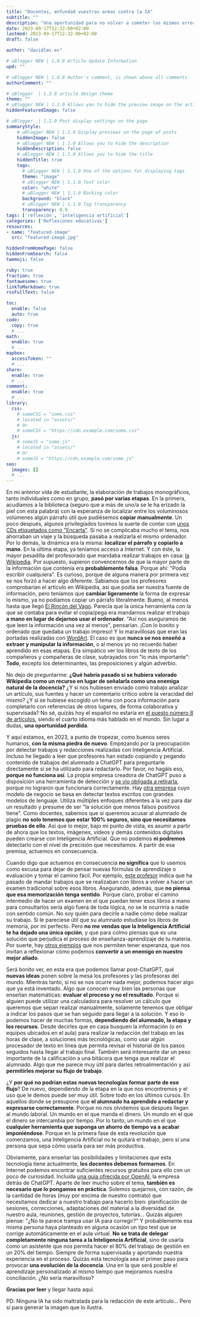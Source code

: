 ```yaml
---
title: "Docentes, enfundad vuestras armas contra la IA"
subtitle: ""
description: "Una oportunidad para no volver a cometer los mismos errores"
date: 2023-09-17T12:32:00+02:00
lastmod: 2023-09-17T12:32:00+02:00
draft: false

author: "davidlms.es"

# uBlogger NEW | 1.0.0 Article Update Information
upd: ""

# uBlogger NEW | 1.0.0 Author's comment, is shown above all comments
authorComment: ""

# uBlogger  | 1.2.0 article design theme
theme: ""
# uBlogger NEW | 1.2.0 Allows you to hide the preview image on the article page
hiddenFeaturedImage: false

# uBlogger  | 1.2.0 Post display settings on the page
summaryStyle:
    # uBlogger NEW | 1.1.0 Display previews on the page of posts
    hiddenImage: false
    # uBlogger NEW | 1.1.0 Allows you to hide the description
    hiddenDescription: false
    # uBlogger NEW | 1.1.0 Allows you to hide the title
    hiddenTitle: true
    tags:
      # uBlogger NEW | 1.1.0 One of the options for displaying tags
      theme: "image"
      # uBlogger NEW | 1.1.0 Text color
      color: "white"
      # uBlogger NEW | 1.1.0 Backing color
      background: "black"
      # uBlogger NEW | 1.1.0 Tag transparency
      transparency: 0.9
tags: ['reflexión', 'inteligencia artificial']
categories: ['Reflexiones educativas']
resources:
- name: "featured-image"
  src: "featured-image.jpg"

hiddenFromHomePage: false
hiddenFromSearch: false
twemoji: false

ruby: true
fraction: true
fontawesome: true
linkToMarkdown: true
rssFullText: false

toc:
  enable: false
  auto: true
code:
  copy: true
  # ...
math:
  enable: true
  # ...
mapbox:
  accessToken: ""
  # ...
share:
  enable: true
  # ...
comment:
  enable: true
  # ...
library:
  css:
    # someCSS = "some.css"
    # located in "assets/"
    # Or
    # someCSS = "https://cdn.example.com/some.css"
  js:
    # someJS = "some.js"
    # located in "assets/"
    # Or
    # someJS = "https://cdn.example.com/some.js"
seo:
  images: []
  # ...
---
```

En mi anterior vida de estudiante, la elaboración de trabajos monográficos, tanto individuales como en grupo, **pasó por varias etapas**. En la primera, acudíamos a la biblioteca (seguro que a más de uno/a se le ha erizado la piel con esta palabra) con la esperanza de localizar entre los voluminosos volúmenes algún párrafo útil que pudiésemos **copiar manualmente**. Un poco después, algunos privilegiados tuvimos la suerte de contar con [unos CDs etiquetados como "Encarta"](https://www.genbeta.com/a-fondo/que-fue-encarta-enciclopedia-virtual-que-fuimos-al-colegio-cuando-no-habia-wikipedia). Si no se complicaba mucho el tema, nos ahorraban un viaje y la búsqueda pasaba a realizarla el mismo ordenador. Por lo demás, la dinámica era la misma: **localizar el párrafo y copiarlo a mano**. En la última etapa, ya teníamos acceso a Internet. Y con éste, la mayor pesadilla del profesorado que mandaba realizar trabajos en casa: [la Wikipedia](https://es.wikipedia.org/wiki/Wikipedia:Portada). Por supuesto, supieron convencernos de que la mayor parte de la información que contenía era **probablemente falsa**. Porque ahí: "Podía escribir cualquiera". Es curioso, porque de alguna manera por primera vez se nos forzó a hacer algo diferente. Sabíamos que los profesores comprobarían el artículo en Wikipedia, así que podía ser nuestra fuente de información, pero teníamos que **cambiar ligeramente** la forma de expresar lo mismo, ya no podíamos copiar un párrafo literalmente. Bueno, al menos hasta que llegó [El Rincón del Vago](https://www.genbeta.com/a-fondo/que-fue-rincon-vago-primer-gran-portal-apuntes-espanol-que-terminaron-copypasteando-jueces-senadores). Parecía que la única herramienta con la que se contaba para evitar el copia/pega era mandarnos realizar el trabajo **a mano en lugar de dejarnos usar el ordenador**. "Así nos aseguramos de que leen la información una vez al menos", pensarían. ¡Con lo bonito y ordenado que quedaba un trabajo impreso! Y lo maravillosas que eran las portadas realizadas con [WordArt](https://www.genbeta.com/herramientas/este-emulador-de-wordart-es-nostalgia-en-estado-puro). El caso es que **nunca se nos enseñó a extraer y manipular la información**, o al menos yo no recuerdo haber aprendido en esas etapas. Era simpático ver los libros de texto de los compañeros y compañeras de clase, subrayados con "lo más importante": **Todo**, excepto los determinantes, las preposiciones y algún adverbio.

No dejo de preguntarme: **¿Qué habría pasado si se hubiera valorado Wikipedia como un recurso en lugar de señalarla como una enemiga natural de la docencia?** ¿Y si nos hubiesen enviado como trabajo analizar un artículo, sus fuentes y hacer un comentario crítico sobre la veracidad del mismo? ¿Y si se hubiese escogido un tema con poca información para completarlo con referencias de otros lugares, de forma colaborativa y supervisada? No sé, quizás hoy el español no estaría en [el puesto número 8 de artículos](https://es.wikipedia.org/wiki/Wikipedia:Análisis_de_las_mayores_Wikipedias), siendo el cuarto idioma más hablado en el mundo. Sin lugar a dudas, **una oportunidad perdida**.

Y aquí estamos, en 2023, a punto de tropezar, como buenos seres humanos, **con la misma piedra de nuevo**. Empezando por la preocupación por detectar trabajos y redacciones realizadas con Inteligencia Artificial. Incluso he llegado a leer que profesores han estado copiando y pegando contenido de trabajos del alumnado a ChatGPT para preguntarle directamente si se ha utilizado para redactarlo. Por favor, no hagáis eso, **porque no funciona así**. La propia empresa creadora de ChatGPT puso a disposición una herramienta de detección y [se vio obligada a retirarla](https://www.genbeta.com/actualidad/openai-no-capaz-saber-texto-creado-chatgpt-no-han-cerrado-herramienta-creada-para-ello), porque no lograron que funcionara correctamente. Hay [otra empresa](https://gptzero.me) cuyo modelo de negocio se basa en detectar textos escritos con grandes modelos de lenguaje. Utiliza múltiples enfoques diferentes a la vez para dar un resultado y presume de ser "la solución que menos falsos positivos tiene". Como docentes, sabemos que si queremos acusar al alumnado de plagio **no solo tenemos que estar 100% seguros, sino que necesitamos pruebas de ello**. Así que lo mejor, bajo mi punto de vista, es asumir a partir de ahora que los textos, imágenes, vídeos y demás contenidos digitales pueden crearse con Inteligencia Artificial. Que no podemos **ni podremos** detectarlo con el nivel de precisión que necesitamos. A partir de esa premisa, actuemos en consecuencia.

Cuando digo que actuemos en consecuencia **no significa** que lo usemos como excusa para dejar de pensar nuevas fórmulas de aprendizaje o evaluación y tomar el camino fácil. Por ejemplo, [este profesor](https://amp.elmundo.es/espana/2023/09/11/64fdf06bfc6c837d3e8b459b.html) indica que ha pasado de mandar trabajos que se realizaban con libros a volver a hacer un examen tradicional sobre esos libros. Asegurando, además, que **no piensa que esa memorización tenga sentido**. Porque claro, probar el camino intermedio de hacer un examen en el que puedan tener esos libros a mano para consultarlos sería algo fuera de toda lógica, no se le ocurriría a nadie con sentido común. No soy quién para decirle a nadie cómo debe realizar su trabajo. Si le pareciese útil que su alumnado estudiase los libros de memoria, por mí perfecto. Pero **no me vendas que la Inteligencia Artificial te ha dejado una única opción**, y que para colmo piensas que es una solución que perjudica el proceso de enseñanza-aprendizaje de tu materia. Por suerte, hay [otros ejemplos](https://www.technologyreview.es/s/15659/la-vuelta-al-cole-con-chatgpt-ignorar-permitir-o-integrar) que nos permiten tener esperanza, que nos invitan a reflexionar cómo podemos **convertir a un enemigo en nuestro mejor aliado**.

Será bonito ver, en esta era que podemos llamar post-ChatGPT, qué **nuevas ideas** ponen sobre la mesa los profesores y las profesoras del mundo. Mientras tanto, si no se nos ocurre nada mejor, podemos hacer algo que ya está inventado. Algo que conocen muy bien las personas que enseñan matemáticas: **evaluar el proceso y no el resultado**. Porque si alguien puede utilizar una calculadora para resolver un cálculo que queremos que sepan realizar manualmente, solamente tenemos que obligar a indicar los pasos que se han seguido para llegar a la solución. Y eso lo podemos hacer de muchas formas, **dependiendo del alumnado, la etapa y los recursos**. Desde decirles que en casa busquen la información (o en equipos ubicados en el aula) para realizar la redacción del trabajo en las horas de clase, a soluciones más tecnológicas, como usar algún procesador de texto en línea que permita revisar el historial de los pasos seguidos hasta llegar al trabajo final. También será interesante dar un peso importante de la calificación a una bitácora que tenga que realizar el alumnado. Algo que me parece muy útil para darles retroalimentación y así **permitirles mejorar su flujo de trabajo**.

¿Y **por qué no podrían estas nuevas tecnologías formar parte de ese flujo**? De nuevo, dependiendo de la etapa en la que nos encontremos y el uso que le demos puede ser muy útil. Sobre todo en los últimos cursos. En aquellos donde se presupone que **el alumnado ha aprendido a redactar y expresarse correctamente**. Porque no nos olvidemos que después llegan al mundo laboral. Un mundo en el que manda el dinero. Un mundo en el que el dinero se intercambia por tiempo. Por lo tanto, un mundo en el que **cualquier herramienta que suponga un ahorro de tiempo va a acabar imponiéndose**. Porque en la primera fase de esta revolución que comenzamos, una Inteligencia Artificial no te quitará el trabajo, pero sí una persona que sepa cómo usarla para ser más productiva.

Obviamente, para enseñar las posibilidades y limitaciones que esta tecnología tiene actualmente, **los docentes debemos formarnos**. En Internet podemos encontrar suficientes recursos gratuitos para ello con un poco de curiosidad. Incluida [una guía ofrecida por OpenAI](https://openai.com/blog/teaching-with-ai), la empresa detrás de ChatGPT. Aparte de leer mucho sobre el tema, **también es necesario que lo pongamos en práctica**. Solemos quejarnos, con razón, de la cantidad de horas (muy por encima de nuestro contrato) que necesitamos dedicar a nuestro trabajo para hacerlo bien: planificación de sesiones, correcciones, adaptaciones del material a la diversidad de nuestro aula, reuniones, gestión de proyectos, tutorías... Quizás alguien piense: "¿No te parece trampa usar IA para corregir?" Y probablemente esa misma persona haya planteado en alguna ocasión un tipo test que se corrige automáticamente en el aula virtual. **No se trata de delegar completamente ninguna tarea a la Inteligencia Artificial**, sino de usarla como un asistente que nos permita hacer el 80% del trabajo de gestión en un 20% del tiempo. Siempre de forma supervisada y aportando nuestra experiencia en el proceso. Quizás esta tecnología sea el primer paso para provocar **una evolución de la docencia**. Una en la que será posible el aprendizaje personalizado al mismo tiempo que mejoramos nuestra conciliación. ¿No sería maravilloso?

**Gracias por leer** y llegar hasta aquí.

PD: Ninguna IA ha sido maltratada para la redacción de este artículo... Pero sí para generar la imagen que lo ilustra.